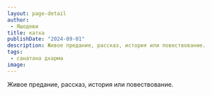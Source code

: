 ```yaml
---
layout: page-detail
author:
 - Яшодеви
title: катха
publishDate: "2024-09-01"
description: Живое предание, рассказ, история или повествование.
tags:
 - санатана дхарма
image: 
---
```


Живое предание, рассказ, история или повествование.

